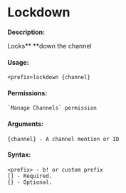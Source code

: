 # Lockdown

**Description:**

Locks** **down the channel

#### Usage:

```
<prefix>lockdown {channel}
```

#### Permissions:

```
`Manage Channels` permission
```

#### Arguments:

```
{channel} - A channel mention or ID
```

#### Syntax:

```
<prefix> - b! or custom prefix
[] - Required.
{} - Optional.
```
